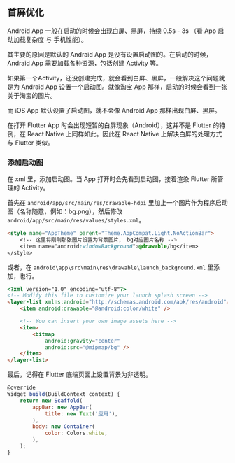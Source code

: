
## 首屏优化
Android App 一般在启动的时候会出现白屏、黑屏，持续 0.5s - 3s （看 App 启动加载复杂度 与 手机性能）。

其主要的原因是默认的 Andraid App 是没有设置启动图的。在启动的时候，Andraid App 需要加载各种资源，包括创建 Activity 等。

如果第一个Activity，还没创建完成，就会看到白屏、黑屏，一般解决这个问题就是为 Andraid App 设置一个启动图。就像淘宝 App 那样，启动的时候会看到一张关于淘宝的图片。

而 iOS App 默认设置了启动图，就不会像 Android App 那样出现白屏、黑屏。

在打开 Flutter App 时会出现短暂的白屏现象（Android），这并不是 Flutter 的特例，在 React Native 上同样如此。因此在 React Native 上解决白屏的处理方式与 Flutter 类似。

### 添加启动图
在 xml 里，添加启动图。当 App 打开时会先看到启动图，接着渲染 Flutter 所管理的 Activity。


首先在 `android/app/src/main/res/drawable-hdpi` 里加上一个图片作为程序启动图（名称随意，例如：bg.png），然后修改 `android/app/src/main/res/values/styles.xml`。

```html
<style name="AppTheme" parent="Theme.AppCompat.Light.NoActionBar">
    <!-- 这里将刚刚那张图片设置为背景图片， bg对应图片名称 -->
    <item name="android:windowBackground">@drawable/bg</item>
</style>
```

或者，在 `android\app\src\main\res\drawable\launch_background.xml` 里添加，也行。

```html
<?xml version="1.0" encoding="utf-8"?>
<!-- Modify this file to customize your launch splash screen -->
<layer-list xmlns:android="http://schemas.android.com/apk/res/android">
    <item android:drawable="@android:color/white" />

    <!-- You can insert your own image assets here -->
    <item>
        <bitmap
            android:gravity="center"
            android:src="@mipmap/bg" />
    </item>
</layer-list>
```

最后，记得在 Flutter 底端页面上设置背景为非透明。

```js
@override
Widget build(BuildContext context) {
    return new Scaffold(
        appBar: new AppBar(
            title: new Text('应用'),
        ),
        body: new Container(
            color: Colors.white,
        ),
    );
}
```
